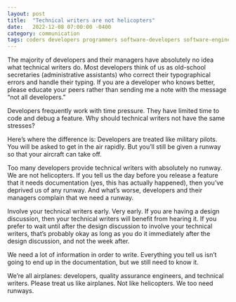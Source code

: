 ```yaml
---
layout: post
title:  "Technical writers are not helicopters"
date:   2022-12-08 07:00:00 -0400
category: communication
tags: coders developers programmers software-developers software-engineers deadlines scheduling
---
```

The majority of developers and their managers have absolutely no idea what technical writers do. Most developers think of us as old-school secretaries (administrative assistants) who correct their typographical errors and handle their typing. If you are a developer who knows better, please educate your peers rather than sending me a note with the message “not all developers.”

Developers frequently work with time pressure. They have limited time to code and debug a feature. Why should technical writers not have the same stresses?

Here’s where the difference is: Developers are treated like military pilots. You will be asked to get in the air rapidly. But you’ll still be given a runway so that your aircraft can take off.

Too many developers provide technical writers with absolutely no runway. We are not helicopters. If you tell us the day before you release a feature that it needs documentation (yes, this has actually happened), then you’ve deprived us of any runway. And what’s worse, developers and their managers complain that we need a runway.

Involve your technical writers early. Very early. If you are having a design discussion, then your technical writers will benefit from hearing it. If you prefer to wait until after the design discussion to involve your technical writers, that’s probably okay as long as you do it immediately after the design discussion, and not the week after.

We need a lot of information in order to write. Everything you tell us isn’t going to end up in the documentation, but we still need to know it.

We’re all airplanes: developers, quality assurance engineers, and technical writers. Please treat us like airplanes. Not like helicopters. We too need runways.
